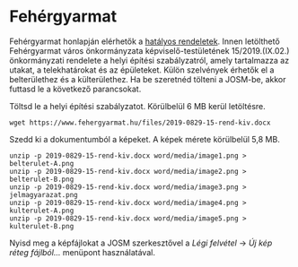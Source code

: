 # Fehérgyarmat

Fehérgyarmat honlapján elérhetők a [hatályos rendeletek](https://www.fehergyarmat.hu/hatalyos-rendeletek.php). Innen letölthető Fehérgyarmat város önkormányzata képviselő-testületének 15/2019.(IX.02.) önkormányzati rendelete a helyi építési szabályzatról, amely tartalmazza az utakat, a telekhatárokat és az épületeket. Külön szelvények érhetők el a belterülethez és a külterülethez. Ha be szeretnéd tölteni a JOSM-be, akkor futtasd le a következő parancsokat.

Töltsd le a helyi építési szabályzatot. Körülbelül 6 MB kerül letöltésre.

```
wget https://www.fehergyarmat.hu/files/2019-0829-15-rend-kiv.docx
```

Szedd ki a dokumentumból a képeket. A képek mérete körülbelül 5,8 MB.

```
unzip -p 2019-0829-15-rend-kiv.docx word/media/image1.png > belterulet-A.png
unzip -p 2019-0829-15-rend-kiv.docx word/media/image2.png > belterulet-B.png
unzip -p 2019-0829-15-rend-kiv.docx word/media/image3.png > jelmagyarazat.png
unzip -p 2019-0829-15-rend-kiv.docx word/media/image4.png > kulterulet-A.png
unzip -p 2019-0829-15-rend-kiv.docx word/media/image5.png > kulterulet-B.png
```

Nyisd meg a képfájlokat a JOSM szerkesztővel a *Légi felvétel* → *Új kép réteg fájlból…* menüpont használatával.

